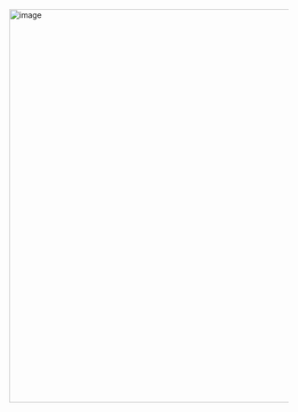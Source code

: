 <img width="755" height="709" alt="image" src="https://github.com/user-attachments/assets/0945eaf6-901a-4290-8806-57df70086214" />


